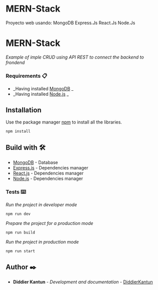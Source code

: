 # MERN-Stack
Proyecto web usando:
MongoDB
Express.Js
React.Js
Node.Js

# MERN-Stack

_Example of imple CRUD using API REST to connect the backend to frondend_

### Requirements 📋

* _Having installed [MongoDB](https://www.mongodb.com/try/download/community) _
* _Having installed [Node.js](https://nodejs.org/en/) _

## Installation

Use the package manager [npm](https://pip.pypa.io/en/stable/) to install all the libraries.

```bash
npm install
```

## Build with 🛠️

* [MongoDB](https://docs.mongodb.com/) - Database
* [Express.js](http://expressjs.com/) - Dependencies manager
* [React.js](https://reactjs.org/docs/getting-started.html) - Dependencies manager
* [Node.js](https://nodejs.org/es/docs/) - Dependencies manager

### Tests ⌨️

_Run the project in developer mode_

```
npm run dev
```
_Prepare the project for a production mode_

```
npm run build
```
_Run the project in production mode_

```
npm run start
```

## Author ✒️

* **Diddier Kantun** - *Development and documentation* - [DiddierKantun](https://github.com/DiddierKantun)
